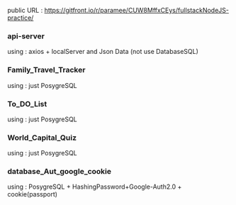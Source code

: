 public URL : https://gitfront.io/r/paramee/CUW8MffxCEys/fullstackNodeJS-practice/ <br>

<h3>api-server</h3> using : axios + localServer and Json Data (not use DatabaseSQL) <br>

<h3>Family_Travel_Tracker</h3> using : just PosygreSQL <br>

<h3>To_DO_List </h3> using : just PosygreSQL <br>

<h3>World_Capital_Quiz </h3> using : just PosygreSQL <br>

<h3>database_Aut_google_cookie</h3> using : PosygreSQL + HashingPassword+Google-Auth2.0 + cookie(passport)<br>
